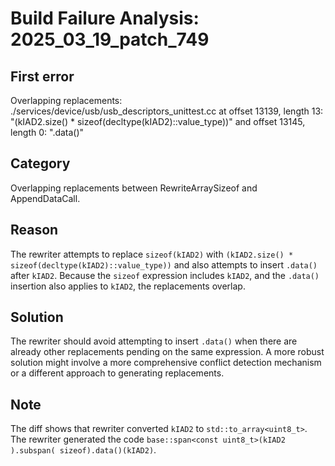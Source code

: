 # Build Failure Analysis: 2025_03_19_patch_749

## First error

Overlapping replacements: ./services/device/usb/usb_descriptors_unittest.cc at offset 13139, length 13: "(kIAD2.size() * sizeof(decltype(kIAD2)::value_type))" and offset 13145, length 0: ".data()"

## Category
Overlapping replacements between RewriteArraySizeof and AppendDataCall.

## Reason
The rewriter attempts to replace `sizeof(kIAD2)` with `(kIAD2.size() * sizeof(decltype(kIAD2)::value_type))` and also attempts to insert `.data()` after `kIAD2`.  Because the `sizeof` expression includes `kIAD2`, and the `.data()` insertion also applies to `kIAD2`, the replacements overlap.

## Solution
The rewriter should avoid attempting to insert `.data()` when there are already other replacements pending on the same expression. A more robust solution might involve a more comprehensive conflict detection mechanism or a different approach to generating replacements.

## Note
The diff shows that rewriter converted `kIAD2` to `std::to_array<uint8_t>`. The rewriter generated the code `base::span<const uint8_t>(kIAD2 ).subspan( sizeof).data()(kIAD2)`.